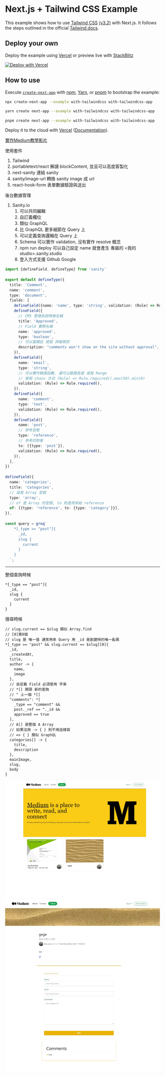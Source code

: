 # Next.js + Tailwind CSS Example

This example shows how to use [Tailwind CSS](https://tailwindcss.com/) [(v3.2)](https://tailwindcss.com/blog/tailwindcss-v3-2) with Next.js. It follows the steps outlined in the official [Tailwind docs](https://tailwindcss.com/docs/guides/nextjs).

## Deploy your own

Deploy the example using [Vercel](https://vercel.com?utm_source=github&utm_medium=readme&utm_campaign=next-example) or preview live with [StackBlitz](https://stackblitz.com/github/vercel/next.js/tree/canary/examples/with-tailwindcss)

[![Deploy with Vercel](https://vercel.com/button)](https://vercel.com/new/git/external?repository-url=https://github.com/vercel/next.js/tree/canary/examples/with-tailwindcss&project-name=with-tailwindcss&repository-name=with-tailwindcss)

## How to use

Execute [`create-next-app`](https://github.com/vercel/next.js/tree/canary/packages/create-next-app) with [npm](https://docs.npmjs.com/cli/init), [Yarn](https://yarnpkg.com/lang/en/docs/cli/create/), or [pnpm](https://pnpm.io) to bootstrap the example:

```bash
npx create-next-app --example with-tailwindcss with-tailwindcss-app
```

```bash
yarn create next-app --example with-tailwindcss with-tailwindcss-app
```

```bash
pnpm create next-app --example with-tailwindcss with-tailwindcss-app
```

Deploy it to the cloud with [Vercel](https://vercel.com/new?utm_source=github&utm_medium=readme&utm_campaign=next-example) ([Documentation](https://nextjs.org/docs/deployment)).


[實作Medium教學影片](https://www.youtube.com/watch?v=I2dcpatq54o)

使用套件
1. Tailwind
2. portabletext/react
   解讀 blockContent, 並且可以高度客製化
3. next-sanity
   連結 sanity 
4. sanity/image-url
   轉換 sanity image 成 url  
5. react-hook-form
   表單數據驗證與送出 

後台數據管理
1. Sanity.io
   1. 可以共同編輯
   2. 自訂義欄位
   3. 類似 GraphQL
   4. 比 GraphQL 更多細節在 Query 上
   5. 可以定義查詢邏輯在 Query 上
   6. Schema 可以實作 validation, 沒有實作 resolve 概念
   7. npm run deploy 可以自己設定 name 就會產生 專屬的 <我的studio>.sanity.studio
   8. 登入方式支援 Github Google

```ts
import {defineField, defineType} from 'sanity'

export default defineType({
  title: 'Comment',
  name: 'comment',
  type: 'document',
  fields: [
    defineField({name: 'name', type: 'string', validation: (Rule) => Rule.required()}),
    defineField({
      // CMS 管理系統時候名稱
      title: 'Approved', 
      // Field 實際名稱
      name: 'approved', 
      type: 'boolean',
      // 可以當備註 或是 詳細資訊
      description: "comments won't show on the site without approval",
    }),
    defineField({
      name: 'email',
      type: 'string',
      // 可以實作驗證函數, 還可以驗證長度 或是 Range
      // 使用 chain 方式 (Rule) => Rule.required().max(50).min(0)
      validation: (Rule) => Rule.required(),
    }),
    defineField({
      name: 'comment',
      type: 'text',
      validation: (Rule) => Rule.required(),
    }),
    defineField({
      name: 'post',
      // 參考型態
      type: 'reference',
      // 參考的對象
      to: [{type: 'post'}],
      validation: (Rule) => Rule.required(),
    }),
  ],
})

defineField({
  name: 'categories',
  title: 'Categories',
  // 這是 Array 型態
  type: 'array',
  // of 是 Array 的型態, to 則是用來給 reference
  of: [{type: 'reference', to: {type: 'category'}}],
}),

const query = groq`
    *[_type == "post"]{
      _id,
      slug {
        current
      }
    }
  `;
```

---

整個查詢時候

```groq
*[_type == "post"]{
  _id,
  slug {
    current
  }
}
```

搜尋時候

```groq
// slug.current == $slug 類似 Array.find
// [0]第0個 
// slug 是 唯一值 通常用來 Query 用 _id 是創建時的唯一亂碼
*[_type == "post" && slug.current == $slug][0]{ 
  _id,
  _createdAt,
  title,
  author -> {
    name,
    image
  },
  // 自定義 Field 必須使用 字串 
  // *[] 開頭 新的查詢
  // ^ 上一個 *[]
  "comments": *[ 
    _type == "comment" &&
    post._ref == ^._id &&
    approved == true
  ],
  // A[] 是整個 A Array 
  // 如果沒用 -> { } 則不用這樣寫
  // => { } 類似 GraphQL 
  categories[] -> { 
    title,
    description
  },
  mainImage,
  slug,
  body
}
```

![](./1672383481770.jpg)
![](./1672383693067.jpg)